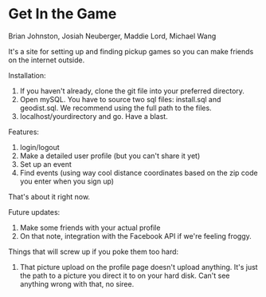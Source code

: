 Get In the Game
===========
Brian Johnston, Josiah Neuberger, Maddie Lord, Michael Wang

It's a site for setting up and finding pickup games so you can make friends on the internet outside.

Installation:

1. If you haven't already, clone the git file into your preferred directory.
2. Open mySQL. You have to source two sql files: install.sql and geodist.sql. We recommend using the full path to the files.
3. localhost/yourdirectory and go. Have a blast.

Features:

1. login/logout
2. Make a detailed user profile (but you can't share it yet)
3. Set up an event
4. Find events (using way cool distance coordinates based on the zip code you enter when you sign up)

That's about it right now.

Future updates:
1. Make some friends with your actual profile
2. On that note, integration with the Facebook API if we're feeling froggy.

Things that will screw up if you poke them too hard:

1. That picture upload on the profile page doesn't upload anything. It's just the path to a picture you direct it to
on your hard disk. Can't see anything wrong with that, no siree.
